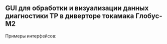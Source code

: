 ## GUI для обработки и визуализации данных диагностики ТР в диверторе токамака Глобус-М2

Примеры интерфейсов: 
